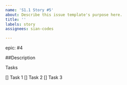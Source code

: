 ```yaml
---
name: 'S1.1 Story #5'
about: Describe this issue template's purpose here.
title: ''
labels: story
assignees: sian-codes

---
```


epic: #4

##Description

Tasks

[] Task 1
[] Task 2
[] Task 3
